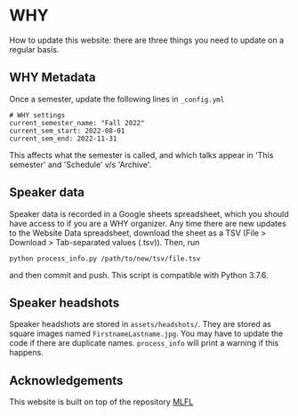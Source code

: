 WHY
=========================================

How to update this website: there are three things you need to update on a regular basis.

## WHY Metadata

Once a semester, update the following lines in `_config.yml`

```
# WHY settings
current_semester_name: "Fall 2022"
current_sem_start: 2022-08-01
current_sem_end: 2022-11-31
```

This affects what the semester is called, and which talks appear in 'This semester' and 'Schedule' v/s 'Archive'.

## Speaker data

Speaker data is recorded in a Google sheets spreadsheet, which you should have access to if you are a WHY organizer. Any time there are new updates to the Website Data spreadsheet, download the sheet as a TSV (File > Download > Tab-separated values (.tsv)). Then, run

`python process_info.py /path/to/new/tsv/file.tsv`

and then commit and push. This script is compatible with Python 3.7.6.

## Speaker headshots

Speaker headshots are stored in `assets/headshots/`. They are stored as square images named `FirstnameLastname.jpg`. You may have to update the code if there are duplicate names. `process_info` will print a warning if this happens.

## Acknowledgements

This website is built on top of the repository [MLFL](https://github.com/umass-mlfl/umass-mlfl.github.io)